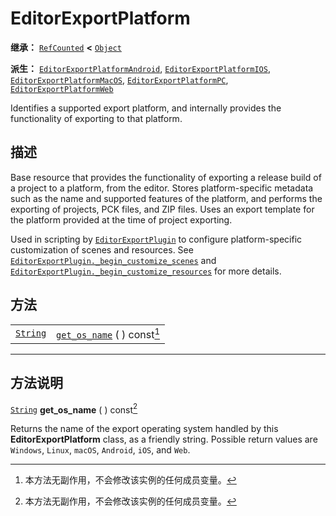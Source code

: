 <!-- ⚠ 请勿编辑本文件 ⚠ -->
<!-- 本文档使用脚本从 WeDot 引擎源码仓库生成。 -->
<!-- 生成脚本：https://github.com/WeDot-Engine/WeDot/tree/4.3/doc/tools/make_md.py； -->
<!-- 原文件：https://github.com/WeDot-Engine/WeDot/tree/4.3/doc/classes/EditorExportPlatform.xml。 -->

<div id="_class_editorexportplatform"></div>

# EditorExportPlatform

**继承：** [`RefCounted`](class_refcounted.md) **<** [`Object`](class_object.md)

**派生：** [`EditorExportPlatformAndroid`](class_editorexportplatformandroid.md), [`EditorExportPlatformIOS`](class_editorexportplatformios.md), [`EditorExportPlatformMacOS`](class_editorexportplatformmacos.md), [`EditorExportPlatformPC`](class_editorexportplatformpc.md), [`EditorExportPlatformWeb`](class_editorexportplatformweb.md)

Identifies a supported export platform, and internally provides the functionality of exporting to that platform.

## 描述

Base resource that provides the functionality of exporting a release build of a project to a platform, from the editor. Stores platform-specific metadata such as the name and supported features of the platform, and performs the exporting of projects, PCK files, and ZIP files. Uses an export template for the platform provided at the time of project exporting.

Used in scripting by [`EditorExportPlugin`](class_editorexportplugin.md) to configure platform-specific customization of scenes and resources. See [`EditorExportPlugin._begin_customize_scenes`](class_editorexportplugin.md#class_editorexportplugin_private_method__begin_customize_scenes) and [`EditorExportPlugin._begin_customize_resources`](class_editorexportplugin.md#class_editorexportplugin_private_method__begin_customize_resources) for more details.

## 方法

|||
|:-:|:--|
| [`String`](class_string.md) | [`get_os_name`](class_editorexportplatform.md#class_editorexportplatform_method_get_os_name) ( ) const[^const] |

<!-- rst-class:: classref-section-separator -->

---

## 方法说明

<div id="_class_editorexportplatform_method_get_os_name"></div>

[`String`](class_string.md) **get_os_name** ( ) const[^const]<div id="class_editorexportplatform_method_get_os_name"></div>

Returns the name of the export operating system handled by this **EditorExportPlatform** class, as a friendly string. Possible return values are `Windows`, `Linux`, `macOS`, `Android`, `iOS`, and `Web`.

[^virtual]: 本方法通常需要用户覆盖才能生效。
[^const]: 本方法无副作用，不会修改该实例的任何成员变量。
[^vararg]: 本方法除了能接受在此处描述的参数外，还能够继续接受任意数量的参数。
[^constructor]: 本方法用于构造某个类型。
[^static]: 调用本方法无需实例，可直接使用类名进行调用。
[^operator]: 本方法描述的是使用本类型作为左操作数的有效运算符。
[^bitfield]: 这个值是由下列位标志构成位掩码的整数。
[^void]: 无返回值。
